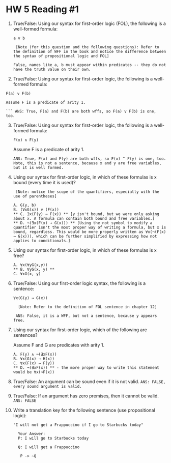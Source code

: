 # HW 5 Reading #1

1. True/False: Using our syntax for first-order logic (FOL), the following is a well-formed formula:

    ```a v b```

        [Note (for this question and the following questions): Refer to the definition of WFF in the book and notice the difference between the syntax of propositional logic and FOL]

    ``` False, names like a, b must appear within predicates -- they do not have the truth value on their own. ``` 

2.  True/False: Using our syntax for first-order logic, the following is a well-formed formula:

   ```F(a) v F(b)```

    Assume F is a predicate of arity 1.

    ``` ANS: True, F(a) and F(b) are both wffs, so F(a) v F(b) is one, too.

3. True/False: Using our syntax for first-order logic, the following is a well-formed formula:

    ```F(x) ∧ F(y)```

    Assume F is a predicate of arity 1.

    ```ANS: True, F(x) and F(y) are both wffs, so F(x) ^ F(y) is one, too. Note, this is not a sentence, because x and y are free variables, but it is well formed.```

4. Using our syntax for first-order logic, in which of these formulas is x bound (every time it is used)?

        [Note: notice the scope of the quantifiers, especially with the use of parentheses]
   ```
   A. G(y, b)
   B. (∀xG(x)) ∨ (F(x))
   ** C. ∃x(F(y) → F(x)) ** [y isn't bound, but we were only asking about x. A formula can contain both bound and free variables.]
   ** D. ¬(∃x(F(x) → G(x))) ** [Using the not symbol to modify a quantifier isn't the most proper way of writing a formula, but x is bound, regardless. This would be more properly written as ∀x(¬(F(x) → G(x))), which can be further simplified by expressing how not applies to conditionals.]
   ```

5. Using our syntax for first-order logic, in which of these formulas is x free?
   ```
   A. ∀x(∀yG(x,y))
   ** B. ∀yG(x, y) **
   C. ∀xG(x, y)
   ```
   
6.   True/False: Using our first-order logic syntax, the following is a sentence:
      ```
      ∀x(G(y) → G(x))

        [Note: Refer to the definition of FOL sentence in chapter 12]
      ```
      ``` ANS: False, it is a WFF, but not a sentence, because y appears free.```

7. Using our syntax for first-order logic, which of the following are sentences?

    Assume F and G are predicates with arity 1.
   ```
   A. F(y) ∧ ¬(∃xF(x))
   B. ∀x(G(x) → H(x))
   C. ∀x(F(x) → F(y))
   ** D. ¬(∃xF(x)) ** - the more proper way to write this statement would be ∀x(¬F(x))
   ```

8. True/False: An argument can be sound even if it is not valid.
   ```ANS: FALSE, every sound argument is valid.```


9. True/False: If an argument has zero premises, then it cannot be valid.
    ``` ANS: FALSE ```

10.  Write a translation key for the following sentence (use propositional logic):

      ``` "I will not get a Frappuccino if I go to Starbucks today" ```

        ```
          Your Answer:
          P: I will go to Starbucks today

          Q: I will get a Frappuccino

           P -> ~Q
        ```



   
